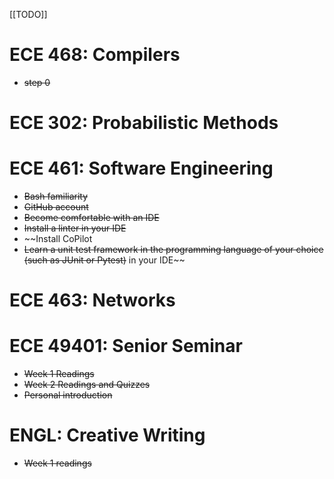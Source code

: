 [[TODO]]

# ECE 468: Compilers
- ~~step 0~~
# ECE 302: Probabilistic Methods
# ECE 461: Software Engineering
- ~~Bash familiarity~~
- ~~GitHub account~~
- ~~Become comfortable with an IDE~~
- ~~Install a linter in your IDE~~
- ~~Install CoPilot
- ~~Learn a unit test framework in the programming language of your choice (such as JUnit or Pytest)~~
in your IDE~~
# ECE 463: Networks
# ECE 49401: Senior Seminar
- ~~Week 1 Readings~~
- ~~Week 2 Readings and Quizzes~~
- ~~Personal introduction~~
# ENGL: Creative Writing
- ~~Week 1 readings~~
